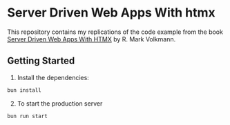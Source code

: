 # Server Driven Web Apps With htmx

This repository contains my replications of the code example from the book
[Server Driven Web Apps With HTMX](https://pragprog.com/titles/rvhxweb/server-driven-web-apps-with-htmx/) 
by R. Mark Volkmann.

## Getting Started

1. Install the dependencies:
```bash
bun install
```

2. To start the production server
```bash
bun run start
```

